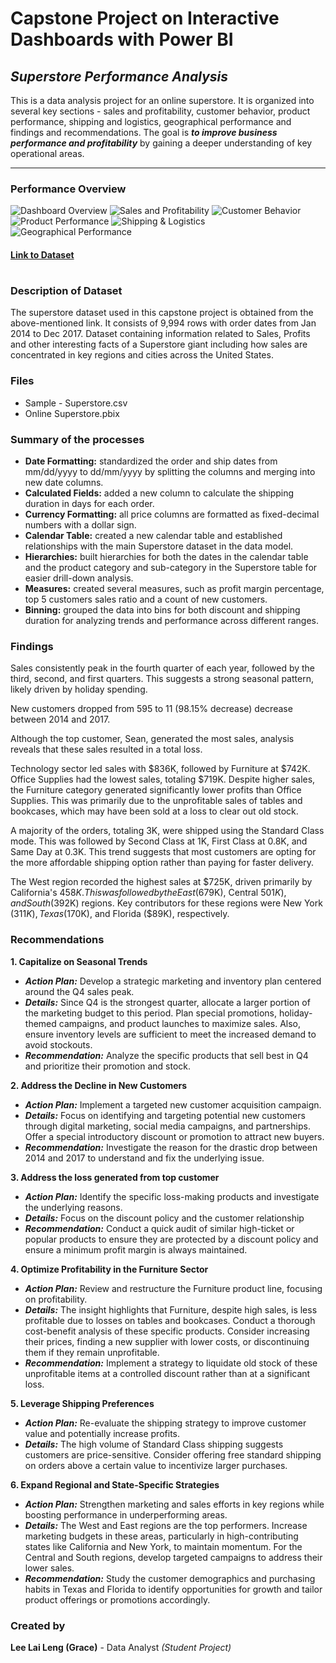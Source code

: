 # Capstone Project on Interactive Dashboards with Power BI
## _Superstore Performance Analysis_

This is a data analysis project for an online superstore.  It is organized into several key sections - sales and profitability, customer behavior, product performance, shipping and logistics, geographical performance and findings and recommendations.  The goal is **_to improve business performance and profitability_** by gaining a deeper understanding of key operational areas.

---

### Performance Overview
![Dashboard Overview](https://i.imgur.com/6Z7uZVE.png)
![Sales and Profitability](https://i.imgur.com/2BwW6VA.png)
![Customer Behavior](https://i.imgur.com/2ZoBUwb.png)
![Product Performance](https://i.imgur.com/Ey21RRd.png)
![Shipping & Logistics](https://i.imgur.com/BjTSZlu.png)
![Geographical Performance](https://i.imgur.com/cDXdhBa.png)

#### [Link to Dataset](https://www.kaggle.com/datasets/vivek468/superstore-dataset-final)

#

### Description of Dataset

The superstore dataset used in this capstone project is obtained from the above-mentioned link.  It consists of 9,994 rows with order dates from Jan 2014 to Dec 2017.  Dataset containing information related to Sales, Profits and other interesting facts of a Superstore giant including how sales are concentrated in key regions and cities across the United States.

### Files
- Sample - Superstore.csv
- Online Superstore.pbix

### Summary of the processes

- **Date Formatting:** standardized the order and ship dates from mm/dd/yyyy to dd/mm/yyyy by splitting the columns and merging into new date columns.
- **Calculated Fields:** added a new column to calculate the shipping duration in days for each order.
- **Currency Formatting:** all price columns are formatted as fixed-decimal numbers with a dollar sign.
- **Calendar Table:** created a new calendar table and established relationships with the main Superstore dataset in the data model. 
- **Hierarchies:** built hierarchies for both the dates in the calendar table and the product category and sub-category in the Superstore table for easier drill-down analysis.
- **Measures:** created several measures, such as profit margin percentage, top 5 customers sales ratio and a count of new customers.
- **Binning:** grouped the data into bins for both discount and shipping duration for analyzing trends and performance across different ranges.

### Findings

Sales consistently peak in the fourth quarter of each year, followed by the third, second, and first quarters.  This suggests a strong seasonal pattern, likely driven by holiday spending.

New customers dropped from 595 to 11 (98.15% decrease) decrease between 2014 and 2017.

Although the top customer, Sean, generated the most sales, analysis reveals that these sales resulted in a total loss.

Technology sector led sales with $836K, followed by Furniture at $742K. Office Supplies had the lowest sales, totaling $719K.  Despite higher sales, the Furniture category generated significantly lower profits than Office Supplies. This was primarily due to the unprofitable sales of tables and bookcases, which may have been sold at a loss to clear out old stock.

A majority of the orders, totaling 3K, were shipped using the Standard Class mode. This was followed by Second Class at 1K, First Class at 0.8K, and Same Day at 0.3K.  This trend suggests that most customers are opting for the more affordable shipping option rather than paying for faster delivery.

The West region recorded the highest sales at $725K, driven primarily by California's $458K. This was followed by the East ($679K), Central $501K), and South ($392K) regions. Key contributors for these regions were New York ($311K), Texas ($170K), and Florida ($89K), respectively.

### Recommendations

**1. Capitalize on Seasonal Trends**
- **_Action Plan:_** Develop a strategic marketing and inventory plan centered around the Q4 sales peak.
- **_Details:_** Since Q4 is the strongest quarter, allocate a larger portion of the marketing budget to this period. Plan special promotions, holiday-themed campaigns, and product launches to maximize sales.  Also, ensure inventory levels are sufficient to meet the increased demand to avoid stockouts.
- **_Recommendation:_** Analyze the specific products that sell best in Q4 and prioritize their promotion and stock.

**2. Address the Decline in New Customers**
- **_Action Plan:_** Implement a targeted new customer acquisition campaign.
- **_Details:_** Focus on identifying and targeting potential new customers through digital marketing, social media campaigns, and partnerships. Offer a special introductory discount or promotion to attract new buyers.
- **_Recommendation:_** Investigate the reason for the drastic drop between 2014 and 2017 to understand and fix the underlying issue.

**3.  Address the loss generated from top customer**
- **_Action Plan:_** Identify the specific loss-making products and investigate the underlying reasons.
- **_Details:_** Focus on the discount policy and the customer relationship
- **_Recommendation:_** Conduct a quick audit of similar high-ticket or popular products to ensure they are protected by a discount policy and ensure a minimum profit margin is always maintained.

**4. Optimize Profitability in the Furniture Sector**
- **_Action Plan:_** Review and restructure the Furniture product line, focusing on profitability.
- **_Details:_** The insight highlights that Furniture, despite high sales, is less profitable due to losses on tables and bookcases. Conduct a thorough cost-benefit analysis of these specific products. Consider increasing their prices, finding a new supplier with lower costs, or discontinuing them if they remain unprofitable.
- **_Recommendation:_** Implement a strategy to liquidate old stock of these unprofitable items at a controlled discount rather than at a significant loss.

**5. Leverage Shipping Preferences**
- **_Action Plan:_** Re-evaluate the shipping strategy to improve customer value and potentially increase profits.
- **_Details:_** The high volume of Standard Class shipping suggests customers are price-sensitive.  Consider offering free standard shipping on orders above a certain value to incentivize larger purchases. 

**6. Expand Regional and State-Specific Strategies**
- **_Action Plan:_** Strengthen marketing and sales efforts in key regions while boosting performance in underperforming areas.
- **_Details:_** The West and East regions are the top performers. Increase marketing budgets in these areas, particularly in high-contributing states like California and New York, to maintain momentum. For the Central and South regions, develop targeted campaigns to address their lower sales.
- **_Recommendation:_** Study the customer demographics and purchasing habits in Texas and Florida to identify opportunities for growth and tailor product offerings or promotions accordingly.

### Created by
**Lee Lai Leng (Grace)** - Data Analyst *(Student Project)*



  
